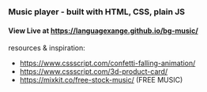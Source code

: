 ### Music player - built with HTML, CSS, plain JS
#### View Live at https://languagexange.github.io/bg-music/

resources & inspiration:
- https://www.cssscript.com/confetti-falling-animation/
- https://www.cssscript.com/3d-product-card/
- https://mixkit.co/free-stock-music/ (FREE MUSIC)
